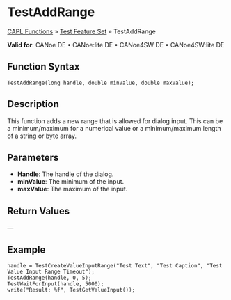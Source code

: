 # TestAddRange

[CAPL Functions](../../CAPLfunctions.md) » [Test Feature Set](../CAPLfunctionsTFSOverview.md) » TestAddRange

**Valid for**: CANoe DE • CANoe:lite DE • CANoe4SW DE • CANoe4SW:lite DE

## Function Syntax

`TestAddRange(long handle, double minValue, double maxValue);`

## Description

This function adds a new range that is allowed for dialog input. This can be a minimum/maximum for a numerical value or a minimum/maximum length of a string or byte array.

## Parameters

- **Handle**: The handle of the dialog.
- **minValue**: The minimum of the input.
- **maxValue**: The maximum of the input.

## Return Values

—

## Example

```plaintext
handle = TestCreateValueInputRange("Test Text", "Test Caption", "Test Value Input Range Timeout");
TestAddRange(handle, 0, 5);
TestWaitForInput(handle, 5000);
write("Result: %f", TestGetValueInput());
```
